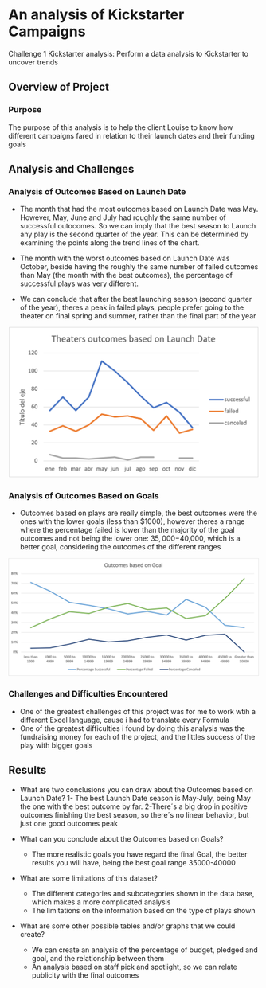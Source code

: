# An analysis of Kickstarter Campaigns
Challenge 1 Kickstarter analysis: Perform a data analysis to Kickstarter to uncover trends
## Overview of Project

### Purpose
The purpose of this analysis is to help the client Louise to know how different campaigns fared in relation to their launch dates and their funding goals

## Analysis and Challenges

### Analysis of Outcomes Based on Launch Date
- The month that had the most outcomes based on Launch Date was May. However, May, June and July had roughly the same number of successful outocomes. So we can imply that the best season to Launch any play is the second quarter of the year. This can be determined by examining the points along the trend lines of the chart.

- The month with the worst outcomes based on Launch Date was October, beside having the roughly the same number of failed outcomes than May (the month with the best outcomes), the percentage of successful plays was very different.
 
- We can conclude that after the best launching season (second quarter of the year), theres a peak in failed plays, people prefer going to the theater on final spring and summer, rather than the final part of the year

![Theater_Outcomes_vs_Launch](Resources/Theater_Outcomes_vs_Launch.png)

### Analysis of Outcomes Based on Goals
- Outcomes based on plays are really simple, the best outcomes were the ones with the lower goals (less than $1000), however theres a range where the percentage failed is lower than the majority of the goal outcomes and not being the lower one: $35,000-$40,000, which is a better goal, considering the outcomes of the different ranges

![Outcomes_vs_Goals](Resources/Outcomes_vs_Goals.png)

### Challenges and Difficulties Encountered
- One of the greatest challenges of this project was for me to work wtih a different Excel language, cause i had to translate every Formula
- One of the greatest difficulties i found by doing this analysis was the fundraising money for each of the project, and the littles success of the play with bigger goals 

## Results

- What are two conclusions you can draw about the Outcomes based on Launch Date?
  1- The best Launch Date season is May-July, being May the one with the best outcome by far.
  2-There´s a big drop in positive outcomes finishing the best season, so there´s no linear behavior, but just one good outcomes peak
  
- What can you conclude about the Outcomes based on Goals?
  - The more realistic goals you have regard the final Goal, the better results you will have, being the best goal range 35000-40000

- What are some limitations of this dataset?
  - The different categories and subcategories shown in the data base, which makes a more complicated analysis
  - The limitations on the information based on the type of plays shown
 
- What are some other possible tables and/or graphs that we could create?
  - We can create an analysis of the percentage of budget, pledged and goal, and the relationship between them
  - An analysis based on staff pick and spotlight, so we can relate publicity with the final outcomes
